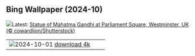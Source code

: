 ## Bing Wallpaper (2024-10)
![](https://www.bing.com/th?id=OHR.FatherGandhi_EN-IN5411891616_UHD.jpg&w=1000)Latest: [Statue of Mahatma Gandhi at Parliament Square, Westminster, UK (© cowardlion/Shutterstock)](https://www.bing.com/th?id=OHR.FatherGandhi_EN-IN5411891616_UHD.jpg)

|      |      |      |
| :----: | :----: | :----: |
|![](https://www.bing.com/th?id=OHR.HalfDomeYosemite_EN-IN3902421361_UHD.jpg&pid=hp&w=384&h=216&rs=1&c=4)2024-10-01 [download 4k](https://www.bing.com/th?id=OHR.HalfDomeYosemite_EN-IN3902421361_UHD.jpg)|